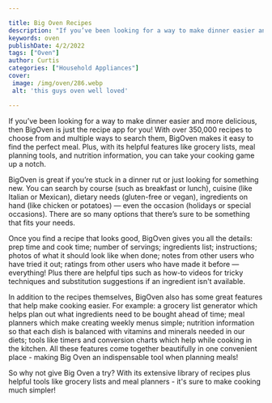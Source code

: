 ```yaml
---

title: Big Oven Recipes
description: "If you’ve been looking for a way to make dinner easier and more delicious, then BigOven is just the recipe app for you! With over ...lets find out"
keywords: oven
publishDate: 4/2/2022
tags: ["Oven"]
author: Curtis
categories: ["Household Appliances"]
cover: 
 image: /img/oven/286.webp
 alt: 'this guys oven well loved'

---
```


If you’ve been looking for a way to make dinner easier and more delicious, then BigOven is just the recipe app for you! With over 350,000 recipes to choose from and multiple ways to search them, BigOven makes it easy to find the perfect meal. Plus, with its helpful features like grocery lists, meal planning tools, and nutrition information, you can take your cooking game up a notch. 

BigOven is great if you’re stuck in a dinner rut or just looking for something new. You can search by course (such as breakfast or lunch), cuisine (like Italian or Mexican), dietary needs (gluten-free or vegan), ingredients on hand (like chicken or potatoes) — even the occasion (holidays or special occasions). There are so many options that there’s sure to be something that fits your needs. 

Once you find a recipe that looks good, BigOven gives you all the details: prep time and cook time; number of servings; ingredients list; instructions; photos of what it should look like when done; notes from other users who have tried it out; ratings from other users who have made it before — everything! Plus there are helpful tips such as how-to videos for tricky techniques and substitution suggestions if an ingredient isn't available. 

In addition to the recipes themselves, BigOven also has some great features that help make cooking easier. For example: a grocery list generator which helps plan out what ingredients need to be bought ahead of time; meal planners which make creating weekly menus simple; nutrition information so that each dish is balanced with vitamins and minerals needed in our diets; tools like timers and conversion charts which help while cooking in the kitchen. All these features come together beautifully in one convenient place - making Big Oven an indispensable tool when planning meals! 

So why not give Big Oven a try? With its extensive library of recipes plus helpful tools like grocery lists and meal planners - it's sure to make cooking much simpler!
